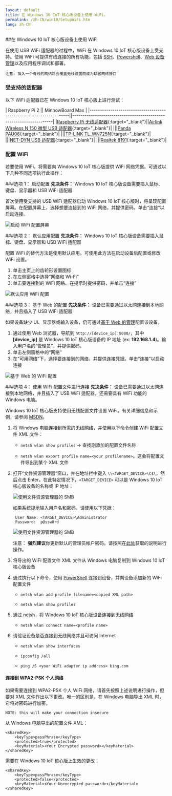 ```yaml
---
layout: default
title: 在 Windows 10 IoT 核心版设备上使用 WiFi。
permalink: /zh-CN/win10/SetupWiFi.htm
lang: zh-CN
---
```


##在 Windows 10 IoT 核心版设备上使用 WiFi

在使用 USB WiFi 适配器的过程中，WiFi 在 Windows 10 IoT 核心版设备上受支持。使用 WiFi 可提供有线连接的所有功能，包括 [SSH]({{site.baseurl}}/{{page.lang}}/win10/samples/SSH.htm)、[Powershell]({{site.baseurl}}/{{page.lang}}/win10/samples/PowerShell.htm)、[Web 设备管理]({{site.baseurl}}/{{page.lang}}/win10/tools/DevicePortal.htm)以及应用程序调试和部署。

	注意: 插入一个有线的网络将会覆盖无线设置而成为缺省网络接口

### <a name="WiFi_Devices"></a>受支持的适配器
以下 WiFi 适配器已在 Windows 10 IoT 核心版上进行测试：

| Raspberry Pi 2                                                     || MinnowBoard Max                                                    | 
|--------------------------------------------------------------------||--------------------------------------------------------------------| 
|[Raspberry Pi 无线适配器](http://swag.raspberrypi.org/collections/frontpage/products/official-raspberry-pi-Wifi-dongle){:target="_blank"}||[Airlink Wireless N 150 微型 USB 适配器](http://www.amazon.com/Airlink101-AWLL5077-150Mbps-Wireless-Adapter/dp/B002VFWY9M){:target="_blank"}| 
|||[Panda PAU06](http://www.amazon.com/Panda-300Mbps-Wireless-N-Adapter-button/dp/B00JDVRCI0){:target="_blank"}| 
|||[TP-LINK TL\_WN725N](http://www.amazon.com/TP-LINK-TL-WN725N-Wireless-Adapter-150Mbps/dp/B008IFXQFU){:target="_blank"}| 
|||[NET-DYN USB 适配器](http://www.amazon.com/Adapter-NET-DYN%C2%AE-Perfect-Desktop-Laptop/dp/B00LWE14TO){:target="_blank"}| 
|||[Realtek 8191](http://www.amazon.com/Realtek-300Mbps-802-11n-Wireless-Network/dp/B00AVSRLTO){:target="_blank"}|

### 配置 WiFi
若要使用 WiFi，将需要向 Windows 10 IoT 核心版提供 WiFi 网络凭据。可通过以下几种不同选项执行此操作：

###选项 1： 启动配置
**先决条件：** Windows 10 IoT 核心版设备需要插入鼠标、键盘、显示器和 USB WiFi 适配器

首次使用受支持的 USB WiFi 适配器启动 Windows 10 IoT 核心版时，将呈现配置屏幕。在配置屏幕上，选择想要连接到的 WiFi 网络，并提供密码。单击“连接”以启动连接。

![启动 WiFi 配置屏幕]({{site.baseurl}}/Resources/images/SetupWiFi/WiFiStartupConfig.png)

###选项 2： 默认应用配置
**先决条件：** Windows 10 IoT 核心版设备需要插入鼠标、键盘、显示器和 USB WiFi 适配器

配置 WiFi 的替代方法是使用默认应用。可使用此方法在启动设备后配置或修改 WiFi 设置。

1. 单击主页上的齿轮形设置图标
2. 在左侧窗格中选择“网络和 Wi-Fi”
3. 单击要连接到的 WiFi 网络。在提示时提供密码，并单击“连接”

![默认应用 WiFi 配置]({{site.baseurl}}/Resources/images/SetupWiFi/DefaultAppWiFiConfig.png)

###选项 3： 基于 Web 的配置
**先决条件：** 设备已需要通过以太网连接到本地网络，并且插入了 USB WiFi 适配器

如果设备缺少 UI、显示器或输入设备，仍可通过[基于 Web 的管理]({{site.baseurl}}/{{page.lang}}/win10/tools/DevicePortal.htm)配置该设备。

1. 通过使用 Web 浏览器，导航到 `http://[device_ip]:8080/`，其中 **\[device\_ip\]** 是 Windows 10 IoT 核心版设备的 IP 地址 \(ex: **192.168.1.4**\)。输入用户名的“管理员”，并提供密码。
2. 单击左侧窗格中的“网络”
3. 在“可用网络”下，选择要连接到的网络，并提供连接凭据。单击“连接”以启动连接

![基于 Web 的 WiFi 配置]({{site.baseurl}}/Resources/images/SetupWiFi/WebBWiFiConfig.png)

###选项 4： 使用 WiFi 配置文件进行连接
**先决条件：** 设备已需要通过以太网连接到本地网络，并且插入了 USB WiFi 适配器。还需要具有 WiFi 功能的 Windows 电脑。

Windows 10 IoT 核心版支持使用无线配置文件设置 WiFi。有关详细信息和示例，请参阅 [MSDN](https://msdn.microsoft.com/zh-CN/library/windows/desktop/aa369853)。

1. 将 Windows 电脑连接到所需的无线网络，并使用以下命令创建 WiFi 配置文件 XML 文件：

    * `netsh wlan show profiles` -\> 查找刚添加的配置文件名称

    * `netsh wlan export profile name=<your profilename>`。这会将配置文件导出到某个 XML 文件

2. 打开“文件资源管理器”窗口，并在地址栏中键入 `\\<TARGET_DEVICE>\C$\`，然后点击 Enter。在此特定情况下，`<TARGET_DEVICE>` 可以是 Windows 10 IoT 核心版设备的名称或 IP 地址：

    ![使用文件资源管理器的 SMB]({{site.baseurl}}/Resources/images/DriverLab/smb1.png)

    如果系统提示输入用户名和密码，请使用以下凭据：

        User Name: <TARGET_DEVICE>\Administrator
        Password:  p@ssw0rd

    ![使用文件资源管理器的 SMB]({{site.baseurl}}/Resources/images/DriverLab/cred1.png)
	
    注意： **强烈建议**你更新默认的管理员帐户密码。请按照在[此处]({{site.baseurl}}/{{page.lang}}/win10/samples/PowerShell.htm)获取的说明进行操作。

3. 将导出的 WiFi 配置文件 XML 文件从 Windows 电脑复制到 Windows 10 IoT 核心版设备

4. 通过执行以下命令，使用 [PowerShell]({{site.baseurl}}/{{page.lang}}/win10/samples/PowerShell.htm) 连接到设备，并向设备添加新的 WiFi 配置文件

    * `netsh wlan add profile filename=<copied XML path>`

    * `netsh wlan show profiles`

5. 通过 netsh，将 Windows 10 IoT 核心版设备连接到无线网络

    * `netsh wlan connect name=<profile name>`

6. 请验证设备是否连接到无线网络并且可访问 Internet

    * `netsh wlan show interfaces`

    * `ipconfig /all`

    * `ping /S <your WiFi adapter ip address> bing.com`

 

#### 连接到 WPA2-PSK 个人网络

如果需要连接到 WPA2-PSK 个人 WiFi 网络，请首先按照上述说明进行操作，但要对 XML 文件作出以下更改。唯一的区别是，在 Windows 电脑导出 XML 时，它将对密码进行加密。

    NOTE: this will make your connection insecure

从 Windows 电脑导出的配置文件 XML：

    <sharedKey>
        <keyType>passPhrase</keyType>
        <protected>true</protected>
        <keyMaterial><Your Encrypted password></keyMaterial>
    </sharedKey>

 

需要在 Windows 10 IoT 核心版上生效的更改：

    <sharedKey>
        <keyType>passPhrase</keyType>
        <protected>false</protected>
        <keyMaterial><Your Unencrypted password></keyMaterial>
    </sharedKey>
